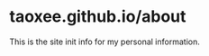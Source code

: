 # taoxee.github.io/about
This is the site init info for my personal information.


<!-- Google tag (gtag.js) -->
<script async src="https://www.googletagmanager.com/gtag/js?id=G-XQZWYLLV49"></script>
<script>
  window.dataLayer = window.dataLayer || [];
  function gtag(){dataLayer.push(arguments);}
  gtag('js', new Date());

  gtag('config', 'G-XQZWYLLV49');
</script>
